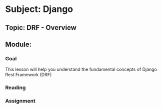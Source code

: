 # Subject: Django
## Topic: DRF - Overview
## Module: 

### Goal
This lesson will help you understand the fundamental concepts of Django Rest Framework (DRF)

### Reading 

### Assignment



